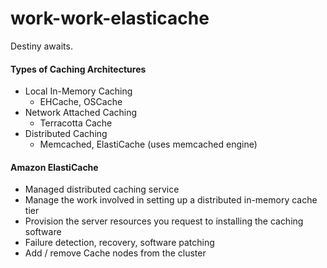work-work-elasticache
==============

Destiny awaits.

#### Types of Caching Architectures

- Local In-Memory Caching
  - EHCache, OSCache
- Network Attached Caching
  - Terracotta Cache
- Distributed Caching
  - Memcached, ElastiCache (uses memcached engine)
  
#### Amazon ElastiCache

- Managed distributed caching service
- Manage the work involved in setting up a distributed in-memory cache tier
- Provision the server resources you request to installing the caching software
- Failure detection, recovery, software patching
- Add / remove Cache nodes from the cluster
